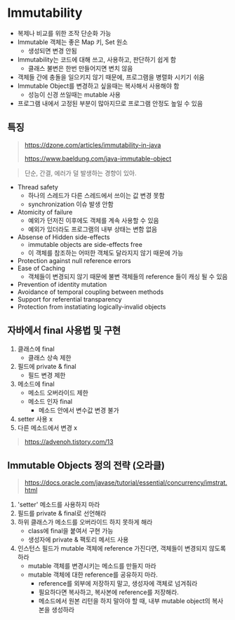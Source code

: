 # Immutability

- 복제나 비교를 위한 조작 단순화 가능
- Immutable 객체는 좋은 Map 키, Set 원소
  - 생성되면 변경 안됨
- Immutability는 코드에 대해 쓰고, 사용하고, 판단하기 쉽게 함
  - 클래스 불변은 한번 만들어지면 변치 않음
- 객체들 간에 충돌을 일으키지 않기 때문에, 프로그램을 병렬화 시키기 쉬움
- Immutable Object를 변경하고 싶을때는 복사해서 사용해야 함
  - 성능이 신경 쓰일때는 mutable 사용
- 프로그램 내에서 고정된 부분이 많아지므로 프로그램 안정도 높일 수 있음



## 특징

> https://dzone.com/articles/immutability-in-java
>
> https://www.baeldung.com/java-immutable-object

> 단순, 간결, 에러가 덜 발생하는 경향이 있아.

- Thread safety
  - 하나의 스레드가 다른 스레드에서 쓰이는 값 변경 못함
  - synchronization 이슈 발생 안함
- Atomicity of failure
  - 예외가 던저진 이후에도 객체를 계속 사용할 수 있음
  - 예외가 있더라도 프로그램의 내부 상태는 변함 없음
- Absense of Hidden side-effects
  - immutable objects are side-effects free
  - 이 객체를 참조하는 어떠한 객체도 달라지지 않기 때문에 가능
- Protection against null reference errors
- Ease of Caching
  - 객체들이 변경되지 않기 때문에 불변 객체들의 reference 들이 캐싱 될 수 있음
- Prevention of identity mutation
- Avoidance of temporal coupling between methods
- Support for referential transparency
- Protection from instatiating logically-invalid objects



## 자바에서 final 사용법 및 구현

1. 클래스에 final
   - 클래스 상속 제한
2. 필드에 private & final
   - 필드 변경 제한
3. 메소드에 final
   - 메소드 오버라이드 제한
   - 메소드 인자 final
     - 메소드 안에서 변수값 변경 불가
4. setter 사용 x
5. 다른 메소드에서 변경 x

> https://advenoh.tistory.com/13



## Immutable Objects 정의 전략 (오라클)

> https://docs.oracle.com/javase/tutorial/essential/concurrency/imstrat.html

1. 'setter' 메소드를 사용하지 마라
2. 필드를 private & final로 선언해라
3. 하위 클래스가 메소드를 오버라이드 하지 못하게 해라
   - class에 final을 붙여서 구현 가능
   - 생성자에 private  & 팩토리 메서드 사용
4. 인스턴스 필드가 mutable 객체에 reference 가진다면, 객체들이 변경되지 않도록 하라
   - mutable 객체를 변경시키는 메소드를 만들지 마라
   - mutable 객체에 대한 reference를 공유하지 마라.
     - reference를 외부에 저장하지 말고, 생성자에 객체로 넘겨줘라
     - 필요하다면 복사하고, 복사본에 reference를 저장해라.
     - 메소드에서 원본 리턴을 하지 말아야 할 때, 내부 mutable object의 복사본을 생성하라
